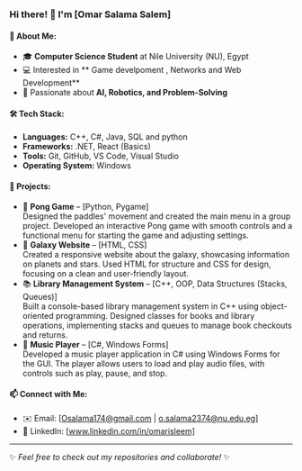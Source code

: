 ### Hi there! 👋 I'm [Omar Salama Salem]  

#### 🚀 About Me:
- 🎓 **Computer Science Student** at Nile University (NU), Egypt
- 💻 Interested in ** Game develpoment , Networks and Web Development**
- 🤖 Passionate about **AI, Robotics, and Problem-Solving**

#### 🛠 Tech Stack:
- **Languages:** C++, C#, Java, SQL and python
- **Frameworks:** .NET, React (Basics)
- **Tools:** Git, GitHub, VS Code, Visual Studio
- **Operating System:** Windows  

#### 🔭 Projects:
- 🏓 **Pong Game** – [Python, Pygame]  
  Designed the paddles' movement and created the main menu in a group project. Developed an interactive Pong game with smooth controls and a functional menu for starting the game and adjusting settings.
- 🌌 **Galaxy Website** – [HTML, CSS]  
  Created a responsive website about the galaxy, showcasing information on planets and stars. Used HTML for structure and CSS for design, focusing on a clean and user-friendly layout.
- 📚 **Library Management System** – [C++, OOP, Data Structures (Stacks, Queues)]  
  Built a console-based library management system in C++ using object-oriented programming. Designed classes for books and library operations, implementing stacks and queues to manage book checkouts and returns.
- 🎵 **Music Player** – [C#, Windows Forms]  
  Developed a music player application in C# using Windows Forms for the GUI. The player allows users to load and play audio files, with controls such as play, pause, and stop.

#### 📫 Connect with Me:
- ✉️ Email: [Osalama174@gmail.com | o.salama2374@nu.edu.eg]
- 💼 LinkedIn: [www.linkedin.com/in/omarisleem]




---
✨ *Feel free to check out my repositories and collaborate!* ✨
